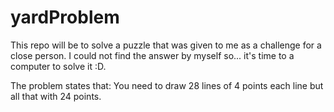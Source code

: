 # yardProblem
This repo will be to solve a puzzle that was given to me as a challenge for a close person. I could not find the answer by myself so... it's time to a computer to solve it :D.


The problem states that: You need to draw 28 lines of 4 points each line but all that with 24 points.

